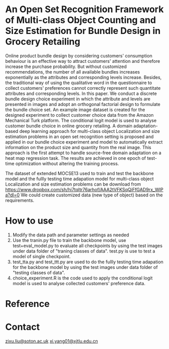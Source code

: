 # An Open Set Recognition Framework of Multi-class Object Counting and Size Estimation for Bundle Design in Grocery Retailing
Online product bundle design by considering customers' consumption behaviour is an effective way to attract customers' attention and therefore increase the purchase probability. But without customized recommendations, the number of all available bundles increases exponentially as the attributes and corresponding levels increase. Besides, the traditional way of using the qualitative word in the questionnaire to collect customers' preferences cannot correctly represent such quantitate attributes and corresponding levels. In this paper. We conduct a discrete bundle design choice experiment in which the attribute and levels are presented in images and adopt an orthogonal factorial design to formulate the bundle choice set. An example image dataset is created for the designed experiment to collect customer choice data from the Amazon Mechanical Turk platform. The conditional logit model is used to analyse customer bundle choice in online grocery retailing. A domain adaptation-based deep learning approach for multi-class object Localization and size estimation problems in an open set recognition setting is proposed and applied in our bundle choice experiment and model to automatically extract information on the product size and quantity from the real image. This approach is the first attempt to handle source-free domain adaptation on a heat map regression task. The results are achieved in one epoch of test-time optimization without altering the training process.

The dataset of extended MOCSE13 used to train and test the backbone model and the fullly testing time adapation model for multi-class object Localization and size estimation problems can be download from https://www.dropbox.com/sh/hi7tqltr76arhof/AAA2tVFKSqQiFfGAD9rx_WIPa?dl=0 
We could create customized data (new type of object) based on the requirements.

# How to use
1. Modify the data path and parameter settings as needed
2. Use the tranin.py file to train the backbone model, use test+eval_model.py to evaluate all checkpoints by using the test images under data folder of "traning classes of data". test.py is use to test a model of single checkpoint.  
3. test_tta.py and test_ttt.py are used to do the fullly testing time adapation for the backbone model by using the test images under data folder of "testing classes of data".
4. choice_experiment.R is the code used to apply the conditional logit model is used to analyse collected customers' preference data.

# Reference

# Contact
zixu.liu@soton.ac.uk  xi.yang01@xjtlu.edu.cn  
